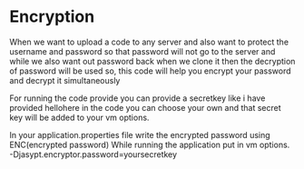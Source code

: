 # Encryption

When we want to upload a code to any server and also want to protect the username and password so that password will not go to the server and while we also want out password back when we clone it then the decryption of password will be used so, this code will help you encrypt your password and decrypt it simultaneously

For running the code provide you can provide a secretkey like i have provided hellohere in the code you can choose your own 
and that secret key will be added to your vm options.


In your application.properties file write the encrypted password using ENC(encrypted password)
While running the application put in vm options. -Djasypt.encryptor.password=yoursecretkey

